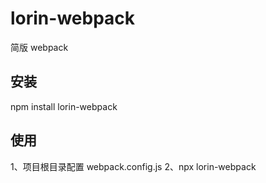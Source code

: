# lorin-webpack

简版 webpack

## 安装

npm install lorin-webpack

## 使用

1、项目根目录配置 webpack.config.js
2、npx lorin-webpack
